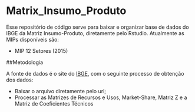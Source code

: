 # Matrix_Insumo_Produto
Esse repositório de código serve para baixar e organizar base de dados do IBGE da Matriz Insumo-Produto, diretamente pelo Rstudio. Atualmente as MIPs disponíveis são:

- MIP 12 Setores (2015)

##Metodologia

A fonte de dados é o site do [IBGE](https://www.ibge.gov.br/estatisticas/economicas/contas-nacionais/9085-matriz-de-insumo-produto.html?=&t=resultados), com o seguinte processo de obtenção dos dados:

- Baixar o arquivo diretamente pelo url;
- Processar as Matrizes de Recursos e Usos, Market-Share, Matriz Z e a Matriz de Coeficientes Técnicos
